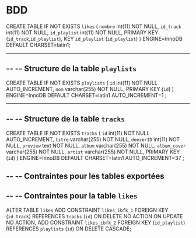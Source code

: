 

# BDD 


CREATE TABLE IF NOT EXISTS `likes` (
  `nombre` int(11) NOT NULL,
  `id_track` int(11) NOT NULL,
  `id_playlist` int(11) NOT NULL,
  PRIMARY KEY (`id_track`,`id_playlist`),
  KEY `id_playlist` (`id_playlist`)
) ENGINE=InnoDB DEFAULT CHARSET=latin1;

-- --------------------------------------------------------

--
-- Structure de la table `playlists`
--

CREATE TABLE IF NOT EXISTS `playlists` (
  `id` int(11) NOT NULL AUTO_INCREMENT,
  `nom` varchar(255) NOT NULL,
  PRIMARY KEY (`id`)
) ENGINE=InnoDB DEFAULT CHARSET=latin1 AUTO_INCREMENT=1 ;

-- --------------------------------------------------------

--
-- Structure de la table `tracks`
--

CREATE TABLE IF NOT EXISTS `tracks` (
  `id` int(11) NOT NULL AUTO_INCREMENT,
  `titre` varchar(255) NOT NULL,
  `deezerID` int(11) NOT NULL,
  `preview` text NOT NULL,
  `album` varchar(255) NOT NULL,
  `album_cover` varchar(255) NOT NULL,
  `artist` varchar(255) NOT NULL,
  PRIMARY KEY (`id`)
) ENGINE=InnoDB  DEFAULT CHARSET=latin1 AUTO_INCREMENT=37 ;

--
-- Contraintes pour les tables exportées
--

--
-- Contraintes pour la table `likes`
--
ALTER TABLE `likes`
  ADD CONSTRAINT `likes_ibfk_1` FOREIGN KEY (`id_track`) REFERENCES `tracks` (`id`) ON DELETE NO ACTION ON UPDATE NO ACTION,
  ADD CONSTRAINT `likes_ibfk_2` FOREIGN KEY (`id_playlist`) REFERENCES `playlists` (`id`) ON DELETE CASCADE;
